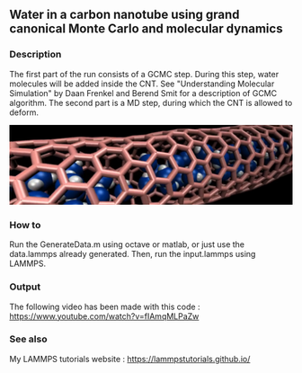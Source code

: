 ## Water in a carbon nanotube using grand canonical Monte Carlo and molecular dynamics 

### Description

The first part of the run consists of a GCMC step. During this step, water molecules will be added inside the CNT. See "Understanding Molecular Simulation" by Daan Frenkel and Berend Smit for a description of GCMC algorithm. The second part is a MD step, during which the CNT is allowed to deform. 

![Algorithm schema](./WaterInCNT.jpeg)

### How to

Run the GenerateData.m using octave or matlab, or just use the data.lammps already generated. Then, run the input.lammps using LAMMPS.

### Output

The following video has been made with this code : https://www.youtube.com/watch?v=fIAmqMLPaZw

### See also

My LAMMPS tutorials website : https://lammpstutorials.github.io/


